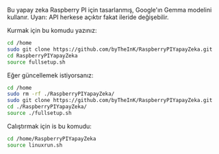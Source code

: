 Bu yapay zeka Raspberry PI için tasarlanmış, Google'ın Gemma modelini kullanır.
Uyarı: API herkese açıktır fakat ileride değişebilir.

Kurmak için bu komudu yazınız:
```bash
cd /home
sudo git clone https://github.com/byTheInK/RaspberryPIYapayZeka.git
cd RaspberryPIYapayZeka
source fullsetup.sh
```

Eğer güncellemek istiyorsanız:
```bash
cd /home
sudo rm -rf ./RaspberryPIYapayZeka/
sudo git clone https://github.com/byTheInK/RaspberryPIYapayZeka.git
cd ./RaspberryPIYapayZeka/
source ./fullsetup.sh
```

Calıştırmak için is bu komudu:
```bash
cd /home/RaspberryPIYapayZeka
source linuxrun.sh
```
